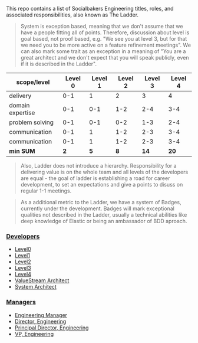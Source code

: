 This repo contains a list of Socialbakers Engineering titles, roles, and associated responsibilities, also known as The Ladder.

> System is exception based, meaning that we don't assume that we have a people fitting all of points. Therefore, discussion about level is goal based, not proof based, e.g. "We see you at level 3, but for that we need you to be more active on a feature refinement meetings". We can also mark some trait as an exception in a meaning of "You are a great architect and we don't expect that you will speak publicly, even if it is described in the Ladder". 

| scope/level    | Level 0 | Level 1 | Level 2 | Level 3 | Level 4 |
|----------------|---------|---------|---------|---------|---------|
| delivery         |   0-1   |    1    |    2    |    3    |    4    |
| domain expertise   |   0-1   |   0-1   |   1-2   |   2-4   |   3-4   |
| problem solving     |   0-1   |   0-1   |   0-2   |   1-3   |   2-4   |
| communication  |   0-1   |    1    |   1-2   |   2-3   |   3-4   |
| communication  |   0-1   |    1    |   1-2   |   2-3   |   3-4   |
| **min SUM**    |  **2**  |  **5**  |  **8**  |  **14** |  **20** |

> Also, Ladder does not introduce a hierarchy. Responsibility for a delivering value is on the whole team and all levels of the developers are equal - the goal of ladder is establishing a road for career development, to set an expectations and give a points to disuss on regular 1-1 meetings.

> As a additional metric to the Ladder, we have a system of Badges, currently under the development. Badges will mark exceptional qualities not described in the Ladder, usually a technical abilities like deep knowledge of Elastic or being an ambassador of BDD aproach.




### [Developers](developers/developers_path.md)

* [Level0](developers/intern.md)
* [Level1](developers/level1.md)
* [Level2](developers/level2.md)
* [Level3](developers/level3.md)
* [Level4](developers/level4.md)
* [ValueStream Architect](developers/vsarchitect.md)
* [System Architect](developers/systemarchitect.md)

### [Managers](managers/managers_path.md)

* [Engineering Manager](managers/engineering_manager.md)
* [Director, Engineering](managers/director_engineering.md)
* [Principal Director, Engineering](managers/principal_director_engineering.md)
* [VP, Engineering](managers/vp_engineering.md)





